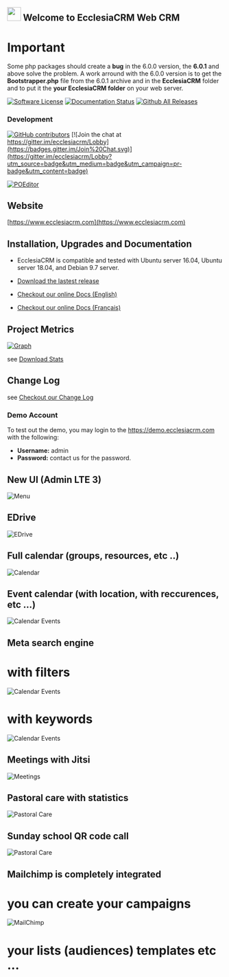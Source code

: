 <img src="https://avatars-02.gitter.im/group/iv/6/5a48f6ebd73408ce4f857d8e" width="32" height="32" style="bottom:-15px"> Welcome to Ecclesia<b>CRM</b> Web CRM
---

# Important
Some php packages should create a **bug** in the 6.0.0 version, the **6.0.1** and above solve the problem.
A work arround with the 6.0.0 version is to get the **Bootstrapper.php** file from the 6.0.1 archive and in the **EcclesiaCRM** folder and to put it the **your EcclesiaCRM folder** on your web server. 

[![Software License](https://img.shields.io/badge/license-MIT-brightgreen.svg?style=flat-square)](LICENSE)
[![Documentation Status](https://readthedocs.org/projects/church-web-crm/badge/?version=latest)](https://www.docs.ecclesiacrm.com)
[![Github All Releases](https://img.shields.io/github/downloads/phili67/ecclesiacrm/total.svg)](https://github.com/phili67/ecclesiacrm/releases)

### Development 
[![GitHub contributors](https://img.shields.io/github/contributors/phili67/ecclesiacrm.svg)](https://github.com/phili67/ecclesiacrm/graphs/contributors)
[![Join the chat at https://gitter.im/ecclesiacrm/Lobby](https://badges.gitter.im/Join%20Chat.svg)](https://gitter.im/ecclesiacrm/Lobby?utm_source=badge&utm_medium=badge&utm_campaign=pr-badge&utm_content=badge)
<!--[![Build Status](https://travis-ci.org/ChurchCRM/CRM.svg?branch=master)](https://travis-ci.org/ChurchCRM/CRM)
[![StyleCI](https://styleci.io/repos/30856851/shield?branch=master)](https://styleci.io/repos/30856851)
[![POEditor](https://img.shields.io/badge/Languages-22-green.svg)](https://poeditor.com/join/project/RABdnDSqAt)-->

[![POEditor](https://www.zenhub.com/img/external/zenhub-badge.png)](https://app.zenhub.com/workspaces/ecclesiacrm-workspace-5ce9590d7f230434befef632/board?repos=115276245)
<!--<a href="https://zenhub.com"><img src="//dxssrr2j0sq4w.cloudfront.net/3.2.0/img/external/zenhub-badge.png" alt="ZenHub logo"></a>-->



## Website

[https://www.ecclesiacrm.com](https://www.ecclesiacrm.com)

## Installation, Upgrades and Documentation

* EcclesiaCRM is compatible and tested with Ubuntu server 16.04, Ubuntu server 18.04, and Debian 9.7 server.

* [Download the lastest release](https://github.com/phili67/ecclesiacrm/releases/latest)

* [Checkout our online Docs (English)](https://docs.ecclesiacrm.com/en/)
* [Checkout our online Docs (Français)](https://docs.ecclesiacrm.com/fr/)

## Project Metrics 

[![Graph](https://www.gitcharts.ecclesiacrm.com/image.svg)](https://www.gitcharts.ecclesiacrm.com/image.svg)


see [Download Stats](http://www.somsubhra.com/github-release-stats/?username=phili67&repository=ecclesiacrm)

##  Change Log

see [Checkout our Change Log](CHANGELOG.md)

### Demo Account

To test out the demo, you may login to the https://demo.ecclesiacrm.com  with the following:

- **Username:** admin
- **Password:** contact us for the password.


## New UI (Admin LTE 3)

![Menu](https://www.ecclesiacrm.com/screenshots/menuNew.png)

## EDrive

![EDrive](https://www.ecclesiacrm.com/screenshots/EDrive.png)


## Full calendar (groups, resources, etc ..)
![Calendar](https://www.ecclesiacrm.com/screenshots/calendar.png)

## Event calendar (with location, with reccurences, etc ...)
![Calendar Events](https://www.ecclesiacrm.com/screenshots/calendarEvent.png)

## Meta search engine

# with filters
![Calendar Events](https://www.ecclesiacrm.com/screenshots/PowerfullSearchEngine.png)

# with keywords
![Calendar Events](https://www.ecclesiacrm.com/screenshots/PowerfullSearchEngine1.png)

## Meetings with Jitsi

![Meetings](https://www.ecclesiacrm.com/screenshots/Mettings.png)

## Pastoral care with statistics

![Pastoral Care](https://www.ecclesiacrm.com/screenshots/PastoralCare.png)

## Sunday school QR code call

![Pastoral Care](https://www.ecclesiacrm.com/screenshots/QRCode_call.png)

## Mailchimp is completely integrated

# you can create your campaigns

![MailChimp](https://www.ecclesiacrm.com/screenshots/mailchimp.png)

# your lists (audiences) templates etc ...
<!--![Family](http://www.ecclesiacrm.com/screenshots/family.PNG)
![Person](http://www.ecclesiacrm.com/screenshots/person.PNG)-->

